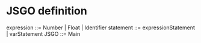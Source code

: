# JSGO definition
expression ::= Number | Float | Identifier 
statement ::= expressionStatement | varStatement
JSGO ::= Main
